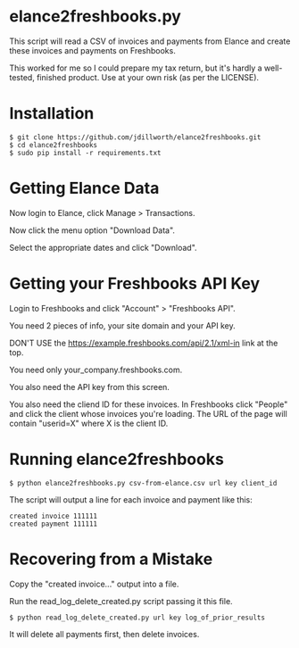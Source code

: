 # elance2freshbooks.py

This script will read a CSV of invoices and payments from Elance and 
create these invoices and payments on Freshbooks.

This worked for me so I could prepare my tax return, but it's hardly 
a well-tested, finished product. Use at your own risk (as per the LICENSE).

# Installation

    $ git clone https://github.com/jdillworth/elance2freshbooks.git
    $ cd elance2freshbooks
    $ sudo pip install -r requirements.txt

# Getting Elance Data

Now login to Elance, click Manage > Transactions.

Now click the menu option "Download Data".

Select the appropriate dates and click "Download".

# Getting your Freshbooks API Key

Login to Freshbooks and click "Account" > "Freshbooks API".

You need 2 pieces of info, your site domain and your API key.

DON'T USE the https://example.freshbooks.com/api/2.1/xml-in link at the top.

You need only your_company.freshbooks.com.

You also need the API key from this screen.

You also need the cliend ID for these invoices. In Freshbooks click 
"People" and click the client whose invoices you're loading. The
URL of the page will contain "userid=X" where X is the client ID.

# Running elance2freshbooks

    $ python elance2freshbooks.py csv-from-elance.csv url key client_id

The script will output a line for each invoice and payment like this:

    created invoice 111111
    created payment 111111

# Recovering from a Mistake

Copy the "created invoice..." output into a file.

Run the read_log_delete_created.py script passing it this file.

    $ python read_log_delete_created.py url key log_of_prior_results

It will delete all payments first, then delete invoices.